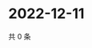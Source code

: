 # 2022-12-11

共 0 条

<!-- BEGIN WEIBO -->
<!-- 最后更新时间 Sun Dec 11 2022 21:18:33 GMT+0800 (China Standard Time) -->

<!-- END WEIBO -->
